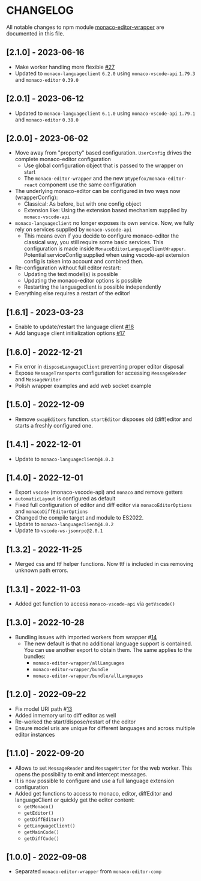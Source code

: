 # CHANGELOG

All notable changes to npm module [monaco-editor-wrapper](https://www.npmjs.com/package/monaco-editor-wrapper) are documented in this file.

## [2.1.0] - 2023-06-16

- Make worker handling more flexible [#27](https://github.com/TypeFox/monaco-components/pull/27)
- Updated to `monaco-languageclient` `6.2.0` using `monaco-vscode-api` `1.79.3` and `monaco-editor` `0.39.0`

## [2.0.1] - 2023-06-12

- Updated to `monaco-languageclient` `6.1.0` using `monaco-vscode-api` `1.79.1` and `monaco-editor` `0.38.0`

## [2.0.0] - 2023-06-02

- Move away from "property" based configuration. `UserConfig` drives the complete monaco-editor configuration
  - Use global configuration object that is passed to the wrapper on start
  - The `monaco-editor-wrapper` and the new `@typefox/monaco-editor-react` component use the same configuration
- The underlying monaco-editor can be configured in two ways now (wrapperConfig):
  - Classical: As before, but with one config object
  - Extension like: Using the extension based mechanism supplied by `monaco-vscode-api`
- `monaco-languageclient` no longer exposes its own service. Now, we fully rely on services supplied by `monaco-vscode-api`
  - This means even if you decide to configure monaco-editor the classical way, you still require some basic services. This configuration is made inside `MonacoEditorLanguageClientWrapper`. Potential serviceConfig supplied when using vscode-api extension config is taken into account and combined then.
- Re-configuration without full editor restart:
  - Updating the text model(s) is possible
  - Updating the monaco-editor options is possible
  - Restarting the languageclient is possible independently
- Everything else requires a restart of the editor!

## [1.6.1] - 2023-03-23

- Enable to update/restart the language client [#18](https://github.com/TypeFox/monaco-components/pull/18)
- Add language client initialization options [#17](https://github.com/TypeFox/monaco-components/pull/17)

## [1.6.0] - 2022-12-21

- Fix error in `disposeLanguageClient` preventing proper editor disposal
- Expose `MessageTransports` configuration for accessing `MessageReader` and `MessageWriter`
- Polish wrapper examples and add web socket example

## [1.5.0] - 2022-12-09

- Remove `swapEditors` function. `startEditor` disposes old (diff)editor and starts a freshly configured one.

## [1.4.1] - 2022-12-01

- Update to `monaco-languageclient@4.0.3`

## [1.4.0] - 2022-12-01

- Export `vscode` (monaco-vscode-api) and `monaco` and remove getters
- `automaticLayout` is configured as default
- Fixed full configuration of editor and diff editor via `monacoEditorOptions` and `monacoDiffEditorOptions`
- Changed the compile target and module to ES2022.
- Update to `monaco-languageclient@4.0.2`
- Update to `vscode-ws-jsonrpc@2.0.1`

## [1.3.2] - 2022-11-25

- Merged css and ttf helper functions. Now ttf is included in css removing unknown path errors.

## [1.3.1] - 2022-11-03

- Added get function to access `monaco-vscode-api` via `getVscode()`

## [1.3.0] - 2022-10-28

- Bundling issues with imported workers from wrapper #[14](https://github.com/TypeFox/monaco-components/issues/14)
  - The new default is that no additional language support is contained. You can use another export to obtain them. The same applies to the bundles:
    - `monaco-editor-wrapper/allLanguages`
    - `monaco-editor-wrapper/bundle`
    - `monaco-editor-wrapper/bundle/allLanguages`

## [1.2.0] - 2022-09-22

- Fix model URI path #[13](https://github.com/TypeFox/monaco-components/pull/13)
- Added inmemory uri to diff editor as well
- Re-worked the start/dispose/restart of the editor
- Ensure model uris are unique for different languages and across multiple editor instances

## [1.1.0] - 2022-09-20

- Allows to set `MessageReader` and `MessageWriter` for the web worker. This opens the possibility to emit and intercept messages.
- It is now possible to configure and use a full language extension configuration
- Added get functions to access to monaco, editor, diffEditor and languageClient or quickly get the editor content:
  - `getMonaco()`
  - `getEditor()`
  - `getDiffEditor()`
  - `getLanguageClient()`
  - `getMainCode()`
  - `getDiffCode()`

## [1.0.0] - 2022-09-08

- Separated `monaco-editor-wrapper` from `monaco-editor-comp`
